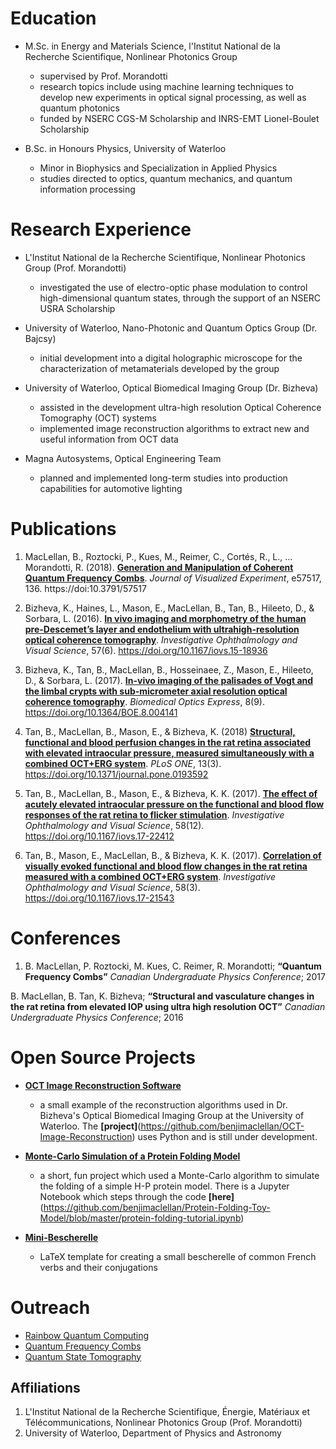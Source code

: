 # Education
* M.Sc. in Energy and Materials Science, l'Institut National de la Recherche Scientifique, Nonlinear Photonics Group
    - supervised by Prof. Morandotti
    - research topics include using machine learning techniques to develop new experiments in optical signal processing, as well as quantum photonics
    - funded by NSERC CGS-M Scholarship and INRS-EMT Lionel-Boulet Scholarship
    
* B.Sc. in Honours Physics, University of Waterloo
    - Minor in Biophysics and Specialization in Applied Physics
    - studies directed to optics, quantum mechanics, and quantum information processing

# Research Experience
* L'Institut National de la Recherche Scientifique, Nonlinear Photonics Group (Prof. Morandotti)
    - investigated the use of electro-optic phase modulation to control high-dimensional quantum states, through the support of an NSERC USRA Scholarship

* University of Waterloo, Nano-Photonic and Quantum Optics Group (Dr. Bajcsy)
    - initial development into a digital holographic microscope for the characterization of metamaterials developed by the group

* University of Waterloo, Optical Biomedical Imaging Group (Dr. Bizheva)
    - assisted in the development ultra-high resolution Optical Coherence Tomography (OCT) systems
    - implemented image reconstruction algorithms to extract new and useful information from OCT data
    
* Magna Autosystems, Optical Engineering Team
    - planned and implemented long-term studies into production capabilities for automotive lighting

# Publications
1. MacLellan, B., Roztocki, P., Kues, M., Reimer, C., Cortés, R., L., … Morandotti, R. (2018). **[Generation and Manipulation of Coherent Quantum Frequency Combs](https://www.jove.com/video/57517/generation-and-coherent-control-of-pulsed-quantum-frequency-combs)**. *Journal of Visualized Experiment*, e57517, 136. https://doi:10.3791/57517

2. Bizheva, K., Haines, L., Mason, E., MacLellan, B., Tan, B., Hileeto, D., & Sorbara, L. (2016). **[In vivo imaging and morphometry of the human pre-Descemet’s layer and endothelium with ultrahigh-resolution optical coherence tomography](https://doi.org/10.1167/iovs.15-18936)**. *Investigative Ophthalmology and Visual Science*, 57(6). https://doi.org/10.1167/iovs.15-18936

3. Bizheva, K., Tan, B., MacLellan, B., Hosseinaee, Z., Mason, E., Hileeto, D., & Sorbara, L. (2017). **[In-vivo imaging of the palisades of Vogt and the limbal crypts with sub-micrometer axial resolution optical coherence tomography](https://doi.org/10.1364/BOE.8.004141)**. *Biomedical Optics Express*, 8(9). https://doi.org/10.1364/BOE.8.004141

4. Tan, B., MacLellan, B., Mason, E., & Bizheva, K. (2018) **[Structural, functional and blood perfusion changes in the rat retina associated with elevated intraocular pressure, measured simultaneously with a combined OCT+ERG system](https://doi.org/10.1371/journal.pone.0193592)**. *PLoS ONE*, 13(3). https://doi.org/10.1371/journal.pone.0193592

5. Tan, B., MacLellan, B., Mason, E., & Bizheva, K. K. (2017). **[The effect of acutely elevated intraocular pressure on the functional and blood flow responses of the rat retina to flicker stimulation](https://iovs.arvojournals.org/article.aspx?articleid=2660088)**. *Investigative Ophthalmology and Visual Science*, 58(12). https://doi.org/10.1167/iovs.17-22412

6. Tan, B., Mason, E., MacLellan, B., & Bizheva, K. K. (2017). **[Correlation of visually evoked functional and blood flow changes in the rat retina measured with a combined OCT+ERG system](https://iovs.arvojournals.org/article.aspx?articleid=2613127)**. *Investigative Ophthalmology and Visual Science*, 58(3). https://doi.org/10.1167/iovs.17-21543


# Conferences
1. B. MacLellan, P. Roztocki, M. Kues, C. Reimer, R. Morandotti; **“Quantum Frequency Combs”** *Canadian Undergraduate Physics Conference*; 2017 

B. MacLellan, B. Tan, K. Bizheva; **“Structural and vasculature changes in the rat retina from elevated IOP using ultra high resolution OCT”** *Canadian Undergraduate Physics Conference*; 2016

# Open Source Projects
* **[OCT Image Reconstruction Software](https://github.com/benjimaclellan/OCT-Image-Reconstruction)**
    - a small example of the reconstruction algorithms used in Dr. Bizheva's Optical Biomedical Imaging Group at the University of Waterloo. The **[project]**(https://github.com/benjimaclellan/OCT-Image-Reconstruction) uses Python and is still under development.

* **[Monte-Carlo Simulation of a Protein Folding Model](https://github.com/benjimaclellan/Protein-Folding-Toy-Model)**
    - a short, fun project which used a Monte-Carlo algorithm to simulate the folding of a simple H-P protein model. There is a Jupyter Notebook which steps through the code **[here]**(https://github.com/benjimaclellan/Protein-Folding-Toy-Model/blob/master/protein-folding-tutorial.ipynb)

* **[Mini-Bescherelle](https://github.com/benjimaclellan/Mini-Bescherelle)**
    - LaTeX template for creating a small bescherelle of common French verbs and their conjugations
 

# Outreach
- [Rainbow Quantum Computing](https://www.youtube.com/watch?v=_idWiyj6dRg)
- [Quantum Frequency Combs](https://www.youtube.com/watch?v=x5O7I0TZRik&t=5s)
- [Quantum State Tomography](https://www.youtube.com/watch?v=JpJZmi-JRGY)

## Affiliations
1. L'Institut National de la Recherche Scientifique, Énergie, Matériaux et Télécommunications, Nonlinear Photonics Group (Prof. Morandotti)
2. University of Waterloo, Department of Physics and Astronomy
